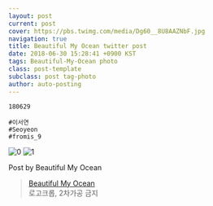 ```yaml
---
layout: post
current: post
cover: https://pbs.twimg.com/media/Dg60__8U8AAZNbF.jpg
navigation: true
title: Beautiful My Ocean twitter post
date: 2018-06-30 15:28:41 +0900 KST
tags: Beautiful-My-Ocean photo
class: post-template
subclass: post tag-photo
author: auto-posting
---
```


```  
180629   
  
#이서연  
#Seoyeon  
#fromis_9  

```

![0](https://pbs.twimg.com/media/Dg6097qVMAImSXl.jpg)
![1](https://pbs.twimg.com/media/Dg60__8U8AAZNbF.jpg)


Post by Beautiful My Ocean

> [Beautiful My Ocean](https://twitter.com/BMO_fromis)  
  로고크롭, 2차가공 금지